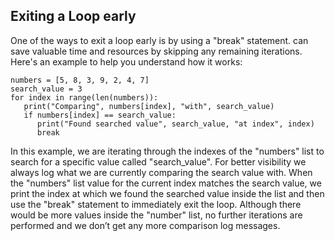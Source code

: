 ## Exiting a Loop early
One of the ways to exit a loop early is by using a "break" statement.  can save valuable time and resources by skipping any remaining iterations. Here's an example to help you understand how it works:
```
numbers = [5, 8, 3, 9, 2, 4, 7]
search_value = 3
for index in range(len(numbers)):
   print("Comparing", numbers[index], "with", search_value)
   if numbers[index] == search_value:
      print("Found searched value", search_value, "at index", index)
      break
```
In this example, we are iterating through the indexes of the "numbers" list to search for a specific value called "search_value". For better visibility we always log what we are currently comparing the search value with. When the "numbers" list value for the current index matches the search value, we print the index at which we found the searched value inside the list and then use the "break" statement to immediately exit the loop. Although there would be more values inside the "number" list, no further iterations are performed and we don’t get any more comparison log messages.